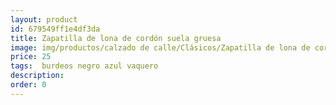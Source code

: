```yaml
---
layout: product
id: 679549ff1e4df3da
title: Zapatilla de lona de cordón suela gruesa
image: img/productos/calzado de calle/Clásicos/Zapatilla de lona de cordón suela gruesa=25= burdeos negro azul vaquero.webp
price: 25
tags:  burdeos negro azul vaquero
description: 
order: 0
---
```

